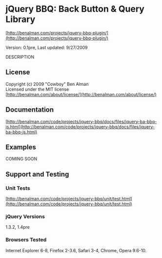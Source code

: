 # jQuery BBQ: Back Button & Query Library #
[http://benalman.com/projects/jquery-bbq-plugin/](http://benalman.com/projects/jquery-bbq-plugin/)

Version: 0.1pre, Last updated: 9/27/2009

DESCRIPTION

## License ##
Copyright (c) 2009 "Cowboy" Ben Alman  
Licensed under the MIT license  
[http://benalman.com/about/license/](http://benalman.com/about/license/)

## Documentation ##
[http://benalman.com/code/projects/jquery-bbq/docs/files/jquery-ba-bbq-js.html](http://benalman.com/code/projects/jquery-bbq/docs/files/jquery-ba-bbq-js.html)

## Examples ##
COMING SOON

## Support and Testing ##

### Unit Tests ###
[http://benalman.com/code/projects/jquery-bbq/unit/test.html](http://benalman.com/code/projects/jquery-bbq/unit/test.html)

### jQuery Versions ###
1.3.2, 1.4pre

### Browsers Tested ###
Internet Explorer 6-8, Firefox 2-3.6, Safari 3-4, Chrome, Opera 9.6-10.
